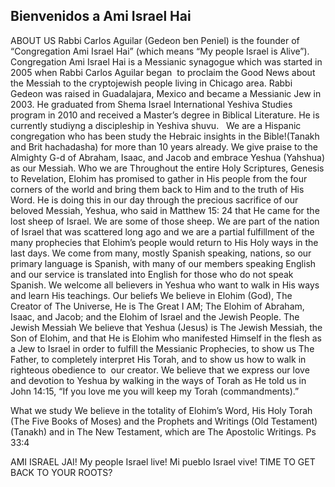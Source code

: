 ## Bienvenidos a Ami Israel Hai
ABOUT US
Rabbi Carlos Aguilar (Gedeon ben Peniel) is the founder of “Congregation Ami Israel Hai” (which means “My people Israel is Alive”). Congregation Ami Israel Hai is a Messianic synagogue which was started in 2005 when Rabbi Carlos Aguilar began  to proclaim the Good News about the Messiah to the cryptojewish people living in Chicago area. Rabbi Gedeon was raised in Guadalajara, Mexico and became a Messianic Jew in 2003. He graduated from Shema Israel International Yeshiva Studies program in 2010 and received a Master’s degree in Biblical Literature. He is currently studiyng a discipleship in Yeshiva shuvu. 
 
We are a Hispanic congregation who has been study the Hebraic insights in the Bible!(Tanakh and Brit hachadasha) for more than 10 years already. We give praise to the Almighty G-d of Abraham, Isaac, and Jacob and embrace Yeshua (Yahshua) as our Messiah. 
Who we are
Throughout the entire Holy Scriptures, Genesis to Revelation, Elohim has promised to gather in His people from the four corners of the world and bring them back to Him and to the truth of His Word. He is doing this in our day through the precious sacrifice of our beloved Messiah, Yeshua, who said in Matthew 15: 24 that He came for the lost sheep of Israel. We are some of those sheep. We are part of the nation of Israel that was scattered long ago and we are a partial fulfillment of the many prophecies that Elohim’s people would return to His Holy ways in the last days. We come from many, mostly Spanish speaking, nations, so our primary language is Spanish, with many of our members speaking English and our service is translated into English for those who do not speak Spanish. We welcome all believers in Yeshua who want to walk in His ways and learn His teachings. 
Our beliefs
We believe in Elohim (God), The Creator of The Universe, He is The Great I AM; The Elohim of Abraham, Isaac, and Jacob; and the Elohim of Israel and the Jewish People. The Jewish Messiah We believe that Yeshua (Jesus) is The Jewish Messiah, the Son of Elohim, and that He is Elohim who manifested Himself in the flesh as a Jew to Israel in order to fulfill the Messianic Prophecies, to show us The Father, to completely interpret His Torah, and to show us how to walk in righteous obedience to  our creator. We believe that we express our love and devotion to Yeshua by walking in the ways of Torah as He told us in John 14:15, “If you love me you will keep my Torah (commandments).”

What we study
We believe in the totality of Elohim’s Word, His Holy Torah (The Five Books of Moses) and the Prophets and Writings (Old Testament) (Tanakh) and in The New Testament, which are The Apostolic Writings. Ps 33:4

AMI ISRAEL JAI! My people Israel live! Mi pueblo Israel vive! 
TIME TO GET BACK TO YOUR ROOTS?
